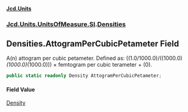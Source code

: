 #### [Jcd.Units](index.md 'index')
### [Jcd.Units.UnitsOfMeasure.SI](Jcd.Units.UnitsOfMeasure.SI.md 'Jcd.Units.UnitsOfMeasure.SI').[Densities](Densities.md 'Jcd.Units.UnitsOfMeasure.SI.Densities')

## Densities.AttogramPerCubicPetameter Field

A(n) attogram per cubic petameter. Defined as: ((1.0/1000.0)/((1000.0)*(1000.0)*(1000.0))) × femtogram per cubic terameter + (0).

```csharp
public static readonly Density AttogramPerCubicPetameter;
```

#### Field Value
[Density](Density.md 'Jcd.Units.UnitTypes.Density')